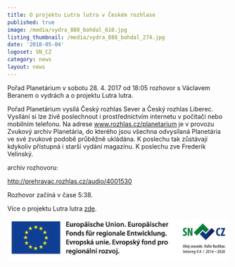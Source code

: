 ```yaml
---
title: O projektu Lutra lutra v Českém rozhlase
published: true
image: /media/vydra_888_bohdal_610.jpg
listing_thumbnail: /media/vydra_888_bohdal_274.jpg
date: '2018-05-04'
logoset: SN_CZ
category: news
layout: news
---
```

Pořad Planetárium v sobotu 28. 4. 2017 od 18:05 rozhovor s Václavem Beranem o vydrách a o projektu Lutra lutra.

Pořad Planetárium vysílá Český rozhlas Sever a Český rozhlas Liberec. Vysílání si lze živě poslechnout i prostřednictvím internetu v počítači nebo mobilním telefonu. Na adrese www.rozhlas.cz/planetarium je v provozu Zvukový archiv Planetária, do kterého jsou všechna odvysílaná Planetária ve své zvukové podobě průběžně ukládána. K poslechu tak zůstávají kdykoliv přístupná i starší vydání magazínu. K poslechu zve Frederik Velinský. 

archiv rozhovoru:

<http://prehravac.rozhlas.cz/audio/4001530>

Rozhovor začíná v čase 5:38.

Více o projektu Lutra lutra [zde](/projekty/projekt-lutra-lutra). 

![](/media/spojene_loga_610.jpg)
